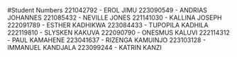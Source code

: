 #Student Numbers
221042792 - EROL JIMU 223090549 - ANDRIAS JOHANNES 221085432 - NEVILLE JONES 221141030 - KALLINA JOSEPH 222091789 - ESTHER KADHIKWA 223084433 - TUPOPILA KADHILA 222119810 - SLYSKEN KAKUVA 222090790 - ONESMUS KALUVI 222114312 - PAUL KAMAHENE 223041637 - RIZENGA KAMUINJO 223103128 - IMMANUEL KANDJALA 223099244 - KATRIN KANZI
